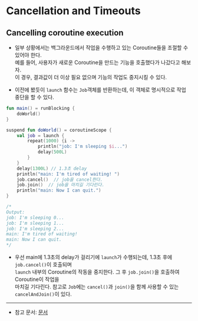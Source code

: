 # Cancellation and Timeouts

<h2>Cancelling coroutine execution</h2>

- 일부 상황에서는 백그라운드에서 작업을 수행하고 있는 Coroutine들을 조절할 수 있어야 한다.  
  예를 들어, 사용자가 새로운 Coroutine을 만드는 기능을 호출했다가 나갔다고 해보자.  
  이 경우, 결과값이 더 이상 필요 없으며 기능의 작업도 중지시킬 수 있다.

- 이전에 봤듯이 `launch` 함수는 `Job`객체를 반환하는데, 이 객체로 명시적으로 작업 중단을 할 수 있다.

```kt
fun main() = runBlocking {
    doWorld()
}

suspend fun doWorld() = coroutineScope {
    val job = launch {
        repeat(1000) {i ->
            println("job: I'm sleeping $i...")
            delay(500L)
        }
    }
    delay(1300L) // 1.3초 delay
    println("main: I'm tired of waiting! ")
    job.cancel()  // job을 cancel한다.
    job.join()  // job을 마치길 기다린다.
    println("main: Now I can quit.")
}

/*
Output:
job: I'm sleeping 0...
job: I'm sleeping 1...
job: I'm sleeping 2...
main: I'm tired of waiting!
main: Now I can quit.
*/
```

- 우선 main에 1.3초의 delay가 걸리기에 `launch`가 수행되는데, 1.3초 후에 `job.cancel()`이 호출되며  
 `launch` 내부의 Coroutine의 작동을 중지한다. 그 후 `job.join()`을 호출하여 Coroutine이 작업을  
 마치길 기다린다. 참고로 `Job`에는 `cancel()`과 `join()`을 함께 사용할 수 있는 `cancelAndJoin()`이 있다.
<hr/>

* 참고 문서: <a href="https://kotlinlang.org/docs/cancellation-and-timeouts.html">문서</a>
